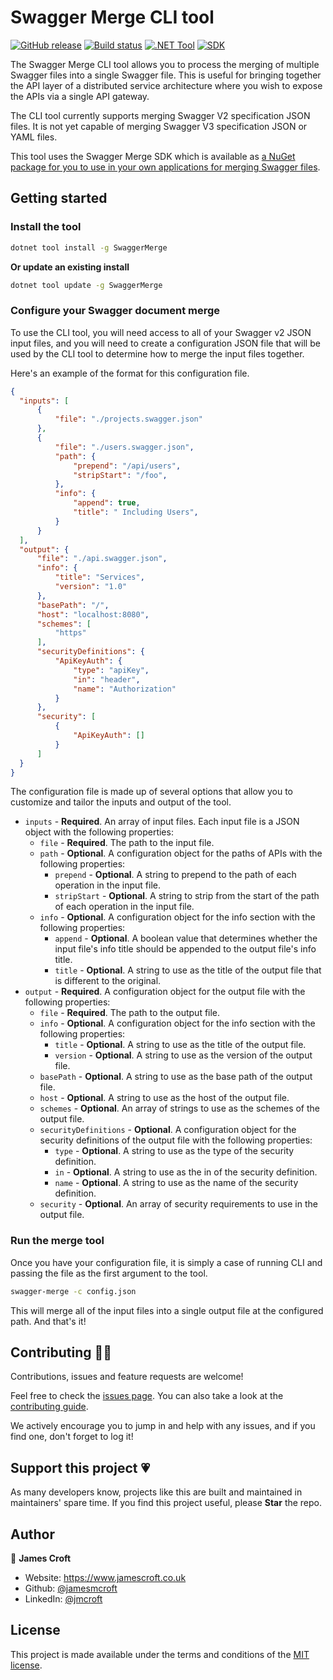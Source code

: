 # Swagger Merge CLI tool

[![GitHub release](https://img.shields.io/github/release/jamesmcroft/swagger-merge.svg)](https://github.com/jamesmcroft/swagger-merge/releases)
[![Build status](https://github.com/jamesmcroft/swagger-merge/actions/workflows/ci-sdk.yml/badge.svg?branch=main)](https://github.com/jamesmcroft/swagger-merge/actions/workflows/ci-sdk.yml)
[![.NET Tool](https://img.shields.io/nuget/v/SwaggerMerge?label=dotnet%20tool)](https://www.nuget.org/packages/SwaggerMerge/)
[![SDK](https://img.shields.io/nuget/v/SwaggerMerge.SDK?label=sdk)](https://www.nuget.org/packages/SwaggerMerge.SDK/)

The Swagger Merge CLI tool allows you to process the merging of multiple Swagger files into a single Swagger file. This is useful for bringing together the API layer of a distributed service architecture where you wish to expose the APIs via a single API gateway.

The CLI tool currently supports merging Swagger V2 specification JSON files. It is not yet capable of merging Swagger V3 specification JSON or YAML files.

This tool uses the Swagger Merge SDK which is available as [a NuGet package for you to use in your own applications for merging Swagger files](https://www.nuget.org/packages/SwaggerMerge.SDK/).

## Getting started

### Install the tool

```bash
dotnet tool install -g SwaggerMerge
```

**Or update an existing install**

```bash
dotnet tool update -g SwaggerMerge
```

### Configure your Swagger document merge

To use the CLI tool, you will need access to all of your Swagger v2 JSON input files, and you will need to create a configuration JSON file that will be used by the CLI tool to determine how to merge the input files together.

Here's an example of the format for this configuration file.

```json
{
  "inputs": [
      {
          "file": "./projects.swagger.json"
      },
      {
          "file": "./users.swagger.json",
          "path": {
              "prepend": "/api/users",
              "stripStart": "/foo",
          },
          "info": {
              "append": true,
              "title": " Including Users",
          }
      }
  ],
  "output": {
      "file": "./api.swagger.json",
      "info": {
          "title": "Services",
          "version": "1.0"
      },
      "basePath": "/",
      "host": "localhost:8080",
      "schemes": [
          "https"
      ],
      "securityDefinitions": {
          "ApiKeyAuth": {
              "type": "apiKey",
              "in": "header",
              "name": "Authorization"
          }
      },
      "security": [
          {
              "ApiKeyAuth": []
          }
      ]  
  }
}
```

The configuration file is made up of several options that allow you to customize and tailor the inputs and output of the tool.

- `inputs` - **Required**. An array of input files. Each input file is a JSON object with the following properties:
  - `file` - **Required**. The path to the input file.
  - `path` - **Optional**. A configuration object for the paths of APIs with the following properties:
    - `prepend` - **Optional**. A string to prepend to the path of each operation in the input file.
    - `stripStart` - **Optional**. A string to strip from the start of the path of each operation in the input file.
  - `info` - **Optional**. A configuration object for the info section with the following properties:
    - `append` - **Optional**. A boolean value that determines whether the input file's info title should be appended to the output file's info title.
    - `title` - **Optional**. A string to use as the title of the output file that is different to the original.
- `output` - **Required**. A configuration object for the output file with the following properties:
  - `file` - **Required**. The path to the output file.
  - `info` - **Optional**. A configuration object for the info section with the following properties:
    - `title` - **Optional**. A string to use as the title of the output file.
    - `version` - **Optional**. A string to use as the version of the output file.
  - `basePath` - **Optional**. A string to use as the base path of the output file.
  - `host` - **Optional**. A string to use as the host of the output file.
  - `schemes` - **Optional**. An array of strings to use as the schemes of the output file.
  - `securityDefinitions` - **Optional**. A configuration object for the security definitions of the output file with the following properties:
    - `type` - **Optional**. A string to use as the type of the security definition.
    - `in` - **Optional**. A string to use as the in of the security definition.
    - `name` - **Optional**. A string to use as the name of the security definition.
  - `security` - **Optional**. An array of security requirements to use in the output file.

### Run the merge tool

Once you have your configuration file, it is simply a case of running CLI and passing the file as the first argument to the tool.

```bash
swagger-merge -c config.json
```

This will merge all of the input files into a single output file at the configured path. And that's it!

## Contributing 🤝🏻

Contributions, issues and feature requests are welcome!

Feel free to check the [issues page](https://github.com/jamesmcroft/swagger-merge/issues). You can also take a look at the [contributing guide](https://github.com/jamesmcroft/swagger-merge/blob/main/CONTRIBUTING.md).

We actively encourage you to jump in and help with any issues, and if you find one, don't forget to log it!

## Support this project 💗

As many developers know, projects like this are built and maintained in maintainers' spare time. If you find this project useful, please **Star** the repo.

## Author

👤 **James Croft**

- Website: <https://www.jamescroft.co.uk>
- Github: [@jamesmcroft](https://github.com/jamesmcroft)
- LinkedIn: [@jmcroft](https://linkedin.com/in/jmcroft)

## License

This project is made available under the terms and conditions of the [MIT license](LICENSE).

